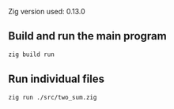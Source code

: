 Zig version used: 0.13.0

## Build and run the main program

```sh
zig build run
```

## Run individual files

```sh
zig run ./src/two_sum.zig
```
